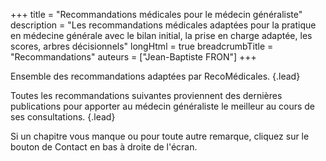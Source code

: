 +++
title = "Recommandations médicales pour le médecin généraliste"
description = "Les recommandations médicales adaptées pour la pratique en médecine générale avec le bilan initial, la prise en charge adaptée, les scores, arbres décisionnels"
longHtml = true
breadcrumbTitle = "Recommandations"
auteurs = ["Jean-Baptiste FRON"]
+++

Ensemble des recommandations adaptées par RecoMédicales.
{.lead}

Toutes les recommandations suivantes proviennent des dernières publications pour apporter au médecin généraliste le meilleur au cours de ses consultations.
{.lead}

Si un chapitre vous manque ou pour toute autre remarque, cliquez sur le bouton de Contact en bas à droite de l'écran.
